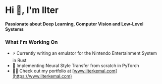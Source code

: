 # Hi 👋, I'm Ilter  
**Passionate about Deep Learning, Computer Vision and Low-Level Systems**

### What I'm Working On
- ⚡ Currently writing an emulator for the Nintendo Entertainment System in Rust  
- 🎨 Implementing Neural Style Transfer from scratch in PyTorch  
- 👨‍💻 Check out my portfolio at [www.ilterkemal.com](https://www.ilterkemal.com)  
